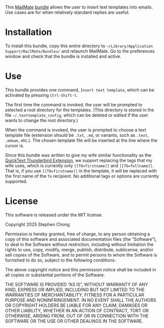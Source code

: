 This [MailMate](https://freron.com/) [bundle](https://github.com/mailmate/mailmate_manual/wiki/Bundles) allows the user to insert text templates into emails. Use cases are for when relatively standard replies are useful.

# Installation

To install this bundle, copy this entire directory to `~/Library/Application Support/MailMate/Bundles/` and relaunch MailMate. Go to the preferences window and check that the bundle is installed and active.

# Use

This bundle provides one command, `Insert text template`, which can be activated by pressing `Ctrl-Shift-t`. 

The first time the command is invoked, the user will be prompted to selected a root directory for the templates. (This directory is stored in the file `~/.texttemplate_config`, which can be deleted or edited if the user wants to change the root directory.)

When the command is invoked, the user is prompted to choose a text template file (extension should be `.txt`, `.md`, or variants, such as `.text`, `.mdown`, etc.). The chosen template file will be inserted at the line where the cursor is.

Since this bundle was written to give my wife similar functionality as the [QuickText Thunderbird Extension](https://github.com/jobisoft/quicktext/), we support replacing the tags that my wife uses, which is currently only `[[TO=firstname]]` and `[[TO=fullname]]`. That is, if you use `[[TO=firstname]]` in the template, it will be replaced with the first name of the `To` recipient. No additional tags or options are currently supported.

# License

This software is released under the MIT license.

Copyright 2025 Stephen Chong

Permission is hereby granted, free of charge, to any person obtaining a copy of this software and associated documentation files (the “Software”), to deal in the Software without restriction, including without limitation the rights to use, copy, modify, merge, publish, distribute, sublicense, and/or sell copies of the Software, and to permit persons to whom the Software is furnished to do so, subject to the following conditions:

The above copyright notice and this permission notice shall be included in all copies or substantial portions of the Software.

THE SOFTWARE IS PROVIDED “AS IS”, WITHOUT WARRANTY OF ANY KIND, EXPRESS OR IMPLIED, INCLUDING BUT NOT LIMITED TO THE WARRANTIES OF MERCHANTABILITY, FITNESS FOR A PARTICULAR PURPOSE AND NONINFRINGEMENT. IN NO EVENT SHALL THE AUTHORS OR COPYRIGHT HOLDERS BE LIABLE FOR ANY CLAIM, DAMAGES OR OTHER LIABILITY, WHETHER IN AN ACTION OF CONTRACT, TORT OR OTHERWISE, ARISING FROM, OUT OF OR IN CONNECTION WITH THE SOFTWARE OR THE USE OR OTHER DEALINGS IN THE SOFTWARE.